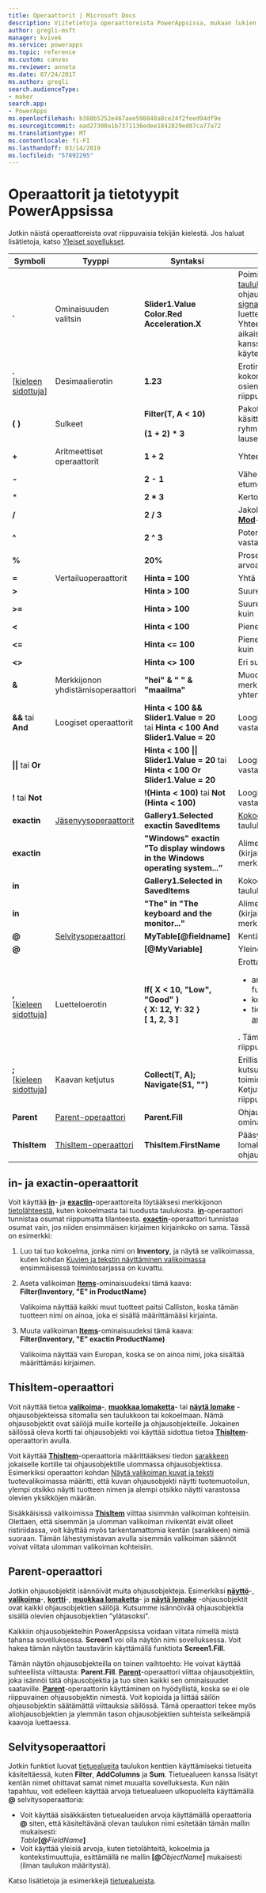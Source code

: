 ```yaml
---
title: Operaattorit | Microsoft Docs
description: Viitetietoja operaattoreista PowerAppsissa, mukaan lukien syntaksi ja esimerkkejä
author: gregli-msft
manager: kvivek
ms.service: powerapps
ms.topic: reference
ms.custom: canvas
ms.reviewer: anneta
ms.date: 07/24/2017
ms.author: gregli
search.audienceType:
- maker
search.app:
- PowerApps
ms.openlocfilehash: b388b5252e467aee598848a8ce24f2feed94df9e
ms.sourcegitcommit: ead27300a1b7371136edee1842829ed87ca77a72
ms.translationtype: MT
ms.contentlocale: fi-FI
ms.lasthandoff: 03/14/2019
ms.locfileid: "57892295"
---
```

# <a name="operators-and-data-types-in-powerapps"></a>Operaattorit ja tietotyypit PowerAppsissa
Jotkin näistä operaattoreista ovat riippuvaisia tekijän kielestä.  Jos haluat lisätietoja, katso [Yleiset sovellukset](../global-apps.md).


|                               Symboli                                |                        Tyyppi                         |                                                                                    Syntaksi                                                                                    |                                                                                                                           Kuvaus                                                                                                                            |
|---------------------------------------------------------------------|-----------------------------------------------------|------------------------------------------------------------------------------------------------------------------------------------------------------------------------------|------------------------------------------------------------------------------------------------------------------------------------------------------------------------------------------------------------------------------------------------------------------|
|                                **.**                                |                  Ominaisuuden valitsin                  |                                                               **Slider1.Value<br>Color.Red<br>Acceleration.X**                                                               |                                               Poimii ominaisuuden [taulukosta](../working-with-tables.md), ohjausobjektista, [signaalista](signals.md) tai luetteloinnista.  Yhteensopivuus aikaisempien versioiden kanssa, **!** on myös käytettävissä.                                                |
| **.**<br>[[kieleen sidottuja](../global-apps.md)]  |                  Desimaalierotin                  |                                                             **1.23**                                                           |                                                                              Erotin numeron kokonaisosien ja murto-osien välissä. Merkki on riippuvainen kielestä.                                                                              |
|                               **( )**                               |                     Sulkeet                     |                                                               **Filter(T, A &lt; 10)**<br><br>**(1 + 2) \* 3**                                                               |                                                                                           Pakottaa käsittelyjärjestyksen ja ryhmittää suuremman lausekkeen alilausekkeet                                                                                           |
|                                **+**                                |                Aritmeettiset operaattorit                 |                                                                                  **1 + 2**                                                                                   |                                                                                                                             Yhteenlasku                                                                                                                             |
|                                **-**                                |                       &nbsp;                        |                                                                                  **2 - 1**                                                                                   |                                                                                                                       Vähennyslasku ja etumerkki                                                                                                                       |
|                              *                               |                       &nbsp;                        |                                                                                  **2 \* 3**                                                                                  |                                                                                                                          Kertolasku                                                                                                                          |
|                                **/**                                |                       &nbsp;                        |                                                                                  **2 / 3**                                                                                   |                                                                                                   Jakolasku (katso myös **[Mod](function-mod.md)**-funktio)                                                                                                    |
|                                **^**                                |                       &nbsp;                        |                                                                                  **2 ^ 3**                                                                                   |                                                                                          Potenssiin korotus, vastaa **[Power](function-numericals.md)**-funktiota                                                                                          |
|                                **%**                                |                       &nbsp;                        |                                                                                   **20%**                                                                                    |                                                                                                         Prosenttiosuus (vastaa arvoa &quot;\* 1/100&quot;)                                                                                                          |
|                                **=**                                |                Vertailuoperaattorit                 |                                                                               **Hinta = 100**                                                                                |                                                                                                                             Yhtä suuri kuin                                                                                                                             |
|                              **&gt;**                               |                       &nbsp;                        |                                                                              **Hinta &gt; 100**                                                                              |                                                                                                                           Suurempi kuin                                                                                                                           |
|                              **&gt;=**                              |                       &nbsp;                        |                                                                             **Hinta &gt; 100**                                                                              |                                                                                                                     Suurempi tai yhtä suuri kuin                                                                                                                     |
|                              **&lt;**                               |                       &nbsp;                        |                                                                              **Hinta &lt; 100**                                                                              |                                                                                                                            Pienempi kuin                                                                                                                             |
|                              **&lt;=**                              |                       &nbsp;                        |                                                                             **Hinta &lt;= 100**                                                                              |                                                                                                                      Pienempi tai yhtä suuri kuin                                                                                                                       |
|                            **&lt;&gt;**                             |                       &nbsp;                        |                                                                            **Hinta &lt;&gt; 100**                                                                            |                                                                                                                           Eri suuri kuin                                                                                                                           |
|                              **&amp;**                              |            Merkkijonon yhdistämisoperaattori            |                                                      **&quot;hei&quot; &amp; &quot; &quot; &amp; &quot;maailma&quot;**                                                       |                                                                                                             Muodostaa useista merkkijonoista yhtenäisen näkymän                                                                                                             |
|                      **&amp;&amp;** tai **And**                      |                  Loogiset operaattorit                  |                                       **Hinta &lt; 100 &amp;&amp; Slider1.Value = 20**<br>tai **Hinta &lt; 100 And Slider1.Value = 20**                                       |                                                                                         Looginen yhdistäminen, vastaa **[And](function-logicals.md)**-funktiota                                                                                          |
|                     **&#124;&#124;** tai **Or**                      |                       &nbsp;                        |                                        **Hinta &lt; 100 &#124;&#124; Slider1.Value = 20** tai **Hinta &lt; 100 Or Slider1.Value = 20**                                        |                                                                                          Looginen erottaminen, vastaa **[Or](function-logicals.md)**-funktiota                                                                                          |
|                          **!** tai **Not**                           |                       &nbsp;                        |                                                              **!(Hinta &lt; 100)** tai **Not (Hinta &lt; 100)**                                                               |                                                                                           Looginen negaatio, vastaa **[Not](function-logicals.md)**-funktiota                                                                                           |
|                             **exactin**                             |  [Jäsenyysoperaattorit](#in-and-exactin-operators)  |                                                                   **Gallery1.Selected exactin SavedItems**                                                                   |                                                                                       [Kokoelmaan](../working-with-data-sources.md#collections) tai taulukkoon kuuluva                                                                                        |
|                             **exactin**                             |                       &nbsp;                        |                                           **&quot;Windows&quot; exactin ”To display windows in the Windows operating system...”**                                            |                                                                                                                 Alimerkkijonotesti (kirjainkoko on merkitsevä)                                                                                                                  |
|                               **in**                                |                       &nbsp;                        |                                                                     **Gallery1.Selected in SavedItems**                                                                      |                                                                                                               Kokoelmaan tai taulukkoon kuuluva                                                                                                               |
|                               **in**                                |                       &nbsp;                        |                                                      **&quot;The&quot; in &quot;The keyboard and the monitor...&quot;**                                                      |                                                                                                                Alimerkkijonotesti (kirjainkoko ei ole merkitsevä)                                                                                                                 |
|                                **@**                                | [Selvitysoperaattori](#disambiguation-operator) |                                                                           **MyTable[@fieldname]**                                                                            |                                                                                                                       Kentän selvitys                                                                                                                       |
|                                **@**                                |                       &nbsp;                        |                                                                              **[@MyVariable]**                                                                               |                                                                                                                      Yleinen selvitys                                                                                                                       |
| **,**<br>[[kieleen sidottuja](../global-apps.md)]  |                   Luetteloerotin                    | **If( X < 10, "Low", "Good" )**<br>**{ X: 12, Y: 32 }**<br>**[ 1, 2, 3 ]** | Erottaa: <ul><li>argumentit funktiokutsuissa</li><li>kentät [tietueessa](../working-with-tables.md#elements-of-a-table)</li><li>tietueet [arvotaulukossa](../working-with-tables.md#inline-syntax)</li></ul>.  Tämä merkki on riippuvainen kielestä. |
| **;**<br>[[kieleen sidottuja](../global-apps.md)] |                  Kaavan ketjutus                   |                                     **Collect(T, A); Navigate(S1, &quot;&quot;)**                                     |                                                                          Erilliset funktioiden kutsut toimintaominaisuuksissa. Ketjutusoperaattori on riippuvainen kielestä.                                                                          |
|                             **Parent**                              |         [Parent-operaattori](#parent-operator)         |                                                                               **Parent.Fill**                                                                                |                                                                                                           Ohjausobjektin säilön ominaisuuksien käyttö                                                                                                            |
|                            **ThisItem**                             |       [ThisItem-operaattori](#thisitem-operator)       |                                                                            **ThisItem.FirstName**                                                                            |                                                                                                          Pääsy valikoiman tai lomakkeen ohjausobjektin kenttiin                                                                                                           |

## <a name="in-and-exactin-operators"></a>in- ja exactin-operaattorit
Voit käyttää **[in](operators.md#in-and-exactin-operators)**- ja **[exactin](operators.md#in-and-exactin-operators)**-operaattoreita löytääksesi merkkijonon [tietolähteestä](../working-with-data-sources.md), kuten kokoelmasta tai tuodusta taulukosta. **[in](operators.md#in-and-exactin-operators)**-operaattori tunnistaa osumat riippumatta tilanteesta. **[exactin](operators.md#in-and-exactin-operators)**-operaattori tunnistaa osumat vain, jos niiden ensimmäisen kirjaimen kirjainkoko on sama. Tässä on esimerkki:

1. Luo tai tuo kokoelma, jonka nimi on **Inventory**, ja näytä se valikoimassa, kuten kohdan [Kuvien ja tekstin näyttäminen valikoimassa](../show-images-text-gallery-sort-filter.md) ensimmäisessä toimintosarjassa on kuvattu.
2. Aseta valikoiman **[Items](../controls/properties-core.md)**-ominaisuudeksi tämä kaava:
   <br>**Filter(Inventory, "E" in ProductName)**

    Valikoima näyttää kaikki muut tuotteet paitsi Calliston, koska tämän tuotteen nimi on ainoa, joka ei sisällä määrittämääsi kirjainta.
3. Muuta valikoiman **[Items](../controls/properties-core.md)**-ominaisuudeksi tämä kaava:
   <br>**Filter(Inventory, "E" exactin ProductName)**

    Valikoima näyttää vain Europan, koska se on ainoa nimi, joka sisältää määrittämäsi kirjaimen.

## <a name="thisitem-operator"></a>ThisItem-operaattori
Voit näyttää tietoa **[valikoima](../controls/control-gallery.md)**-, **[muokkaa lomaketta](../controls/control-form-detail.md)**- tai **[näytä lomake](../controls/control-form-detail.md)** -ohjausobjekteissa sitomalla sen taulukkoon tai kokoelmaan.  Nämä ohjausobjektit ovat säilöjä muille korteille ja ohjausobjekteille.  Jokainen säilössä oleva kortti tai ohjausobjekti voi käyttää sidottua tietoa **[ThisItem](operators.md#thisitem-operator)**-operaattorin avulla.   

Voit käyttää **[ThisItem](operators.md#thisitem-operator)**-operaattoria määrittääksesi tiedon [sarakkeen](../working-with-tables.md#columns) jokaiselle kortille tai ohjausobjektille ulommassa ohjausobjektissa. Esimerkiksi operaattori kohdan [Näytä valikoiman kuvat ja teksti](../show-images-text-gallery-sort-filter.md) tuotevalikoimassa määritti, että kuvan ohjausobjekti näytti tuotemuotoilun, ylempi otsikko näytti tuotteen nimen ja alempi otsikko näytti varastossa olevien yksikköjen määrän.

Sisäkkäisissä valikoimissa **[ThisItem](operators.md#thisitem-operator)** viittaa sisimmän valikoiman kohteisiin. Olettaen, että sisemmän ja ulomman valikoiman rivikentät eivät olleet ristiriidassa, voit käyttää myös tarkentamattomia kentän (sarakkeen) nimiä suoraan. Tämän lähestymistavan avulla sisemmän valikoiman säännöt voivat viitata ulomman valikoiman kohteisiin.

## <a name="parent-operator"></a>Parent-operaattori
Jotkin ohjausobjektit isännöivät muita ohjausobjekteja. Esimerkiksi **[näyttö](../controls/control-screen.md)**-, **[valikoima](../controls/control-gallery.md)**-, **[kortti](../controls/control-card.md)**-, **[muokkaa lomaketta](../controls/control-form-detail.md)**- ja **[näytä lomake](../controls/control-form-detail.md)** -ohjausobjektit ovat kaikki ohjausobjektien säilöjä. Kutsumme isännöivää ohjausobjektia sisällä olevien ohjausobjektien ”ylätasoksi”.

Kaikkiin ohjausobjekteihin PowerAppsissa voidaan viitata nimellä mistä tahansa sovelluksessa. **Screen1** voi olla näytön nimi sovelluksessa. Voit hakea tämän näytön taustavärin käyttämällä funktiota **Screen1.Fill**.

Tämän näytön ohjausobjekteilla on toinen vaihtoehto: He voivat käyttää suhteellista viittausta: **Parent.Fill**. **[Parent](operators.md#parent-operator)**-operaattori viittaa ohjausobjektiin, joka isännöi tätä ohjausobjektia ja tuo siten kaikki sen ominaisuudet saataville. **[Parent](operators.md#parent-operator)**-operaattorin käyttäminen on hyödyllistä, koska se ei ole riippuvainen ohjausobjektin nimestä. Voit kopioida ja liittää säilön ohjausobjektin säätämättä viittauksia säilössä. Tämä operaattori tekee myös aliohjausobjektien ja ylemmän tason ohjausobjektien suhteista selkeämpiä kaavoja luettaessa.

## <a name="disambiguation-operator"></a>Selvitysoperaattori
Jotkin funktiot luovat [tietuealueita](../working-with-tables.md#record-scope) taulukon kenttien käyttämiseksi tietueita käsiteltäessä, kuten **Filter**, **AddColumns** ja **Sum**.  Tietuealueen kanssa lisätyt kentän nimet ohittavat samat nimet muualta sovelluksesta.  Kun näin tapahtuu, voit edelleen käyttää arvoja tietuealueen ulkopuolelta käyttämällä **@** selvitysoperaattoria:

* Voit käyttää sisäkkäisten tietuealueiden arvoja käyttämällä operaattoria **@** siten, että käsiteltävänä olevan taulukon nimi esitetään tämän mallin mukaisesti:<br>_Table_**[@**_FieldName_**]**
* Voit käyttää yleisiä arvoja, kuten tietolähteitä, kokoelmia ja kontekstimuuttujia, esittämällä ne mallin **[@**_ObjectName_**]** mukaisesti (ilman taulukon määritystä).

Katso lisätietoja ja esimerkkejä [tietuealueista](../working-with-tables.md#record-scope).

